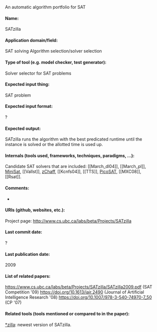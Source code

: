 An automatic algorithm portfolio for SAT

#### Name:
SATzilla

#### Application domain/field:
SAT solving
Algorithm selection/solver selection

#### Type of tool (e.g. model checker, test generator):
Solver selector for SAT problems

#### Expected input thing:
SAT problem

#### Expected input format:
?

#### Expected output:
SATzilla runs the algorithm with the best predicated runtime until the instance is solved or the allotted time is used up.

#### Internals (tools used, frameworks, techniques, paradigms, ...):
Candidate SAT solvers that are included: [[March_dl04]], [[March_pl]], [MiniSat](MiniSat.md), [[Vallst]], [zChaff](zChaff.md), [[Kcnfs04]], [[TTS]], [PicoSAT](PicoSAT), [[MXC08]], [[Rsat]].

#### Comments:
-

#### URIs (github, websites, etc.):
Project page: http://www.cs.ubc.ca/labs/beta/Projects/SATzilla

#### Last commit date:
?

#### Last publication date:
2009

#### List of related papers:
https://www.cs.ubc.ca/labs/beta/Projects/SATzilla/SATzilla2009.pdf (SAT Competition '09)
https://doi.org/10.1613/jair.2490 (Journal of Artificial Intelligence Research '08)
https://doi.org/10.1007/978-3-540-74970-7_50 (CP '07)

#### Related tools (tools mentioned or compared to in the paper):
[*zilla](star-zilla.md): newest version of SATzilla.